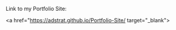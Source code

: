 Link to my Portfolio Site:</br>

<a href="https://adstrat.github.io/Portfolio-Site/ target="_blank">
